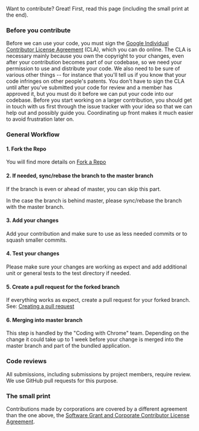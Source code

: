 Want to contribute? Great! First, read this page (including the small print at
the end).

### Before you contribute
Before we can use your code, you must sign the
[Google Individual Contributor License Agreement](https://cla.developers.google.com/about/google-individual)
(CLA), which you can do online. The CLA is necessary mainly because you own the
copyright to your changes, even after your contribution becomes part of our
codebase, so we need your permission to use and distribute your code. We also
need to be sure of various other things -- for instance that you'll tell us if
you know that your code infringes on other people's patents. You don't have to
sign the CLA until after you've submitted your code for review and a member has
approved it, but you must do it before we can put your code into our codebase.
Before you start working on a larger contribution, you should get in touch with
us first through the issue tracker with your idea so that we can help out and
possibly guide you. Coordinating up front makes it much easier to avoid
frustration later on.

### General Workflow

#### 1. Fork the Repo
You will find more details on [Fork a Repo](https://help.github.com/articles/fork-a-repo/)

#### 2. If needed, sync/rebase the branch to the master branch
If the branch is even or ahead of master, you can skip this part.

In the case the branch is behind master, please sync/rebase the branch with the
master branch.

#### 3. Add your changes
Add your contribution and make sure to use as less needed commits or to squash
smaller commits.

#### 4. Test your changes
Please make sure your changes are working as expect and add additional unit or general tests to the test directory if needed.

#### 5. Create a pull request for the forked branch
If everything works as expect, create a pull request for your forked branch.
See: [Creating a pull request](https://help.github.com/articles/creating-a-pull-request/)

#### 6. Merging into master branch
This step is handled by the "Coding with Chrome" team.
Depending on the change it could take up to 1 week before your change is merged
into the master branch and part of the bundled application.


### Code reviews
All submissions, including submissions by project members, require review. We
use GitHub pull requests for this purpose.


### The small print
Contributions made by corporations are covered by a different agreement than
the one above, the
[Software Grant and Corporate Contributor License Agreement](https://cla.developers.google.com/about/google-corporate).